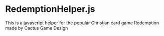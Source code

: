 RedemptionHelper.js
===================

This is a javascript helper for the popular Christian card game Redemption made by Cactus Game Design
